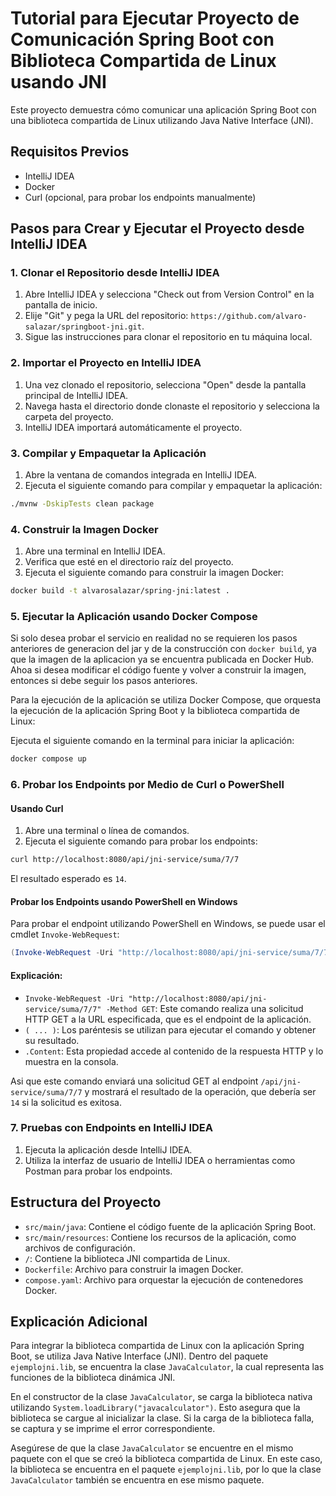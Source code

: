 # Tutorial para Ejecutar Proyecto de Comunicación Spring Boot con Biblioteca Compartida de Linux usando JNI

Este proyecto demuestra cómo comunicar una aplicación Spring Boot con una biblioteca compartida de Linux utilizando Java Native Interface (JNI).

## Requisitos Previos

- IntelliJ IDEA
- Docker
- Curl (opcional, para probar los endpoints manualmente)

## Pasos para Crear y Ejecutar el Proyecto desde IntelliJ IDEA

### 1. Clonar el Repositorio desde IntelliJ IDEA

1. Abre IntelliJ IDEA y selecciona "Check out from Version Control" en la pantalla de inicio.
2. Elije "Git" y pega la URL del repositorio: `https://github.com/alvaro-salazar/springboot-jni.git`.
3. Sigue las instrucciones para clonar el repositorio en tu máquina local.

### 2. Importar el Proyecto en IntelliJ IDEA

1. Una vez clonado el repositorio, selecciona "Open" desde la pantalla principal de IntelliJ IDEA.
2. Navega hasta el directorio donde clonaste el repositorio y selecciona la carpeta del proyecto.
3. IntelliJ IDEA importará automáticamente el proyecto.

### 3. Compilar y Empaquetar la Aplicación

1. Abre la ventana de comandos integrada en IntelliJ IDEA.
2. Ejecuta el siguiente comando para compilar y empaquetar la aplicación:

```bash
./mvnw -DskipTests clean package
```

### 4. Construir la Imagen Docker

1. Abre una terminal en IntelliJ IDEA.
2. Verifica que esté en el directorio raíz del proyecto.
3. Ejecuta el siguiente comando para construir la imagen Docker:

```bash
docker build -t alvarosalazar/spring-jni:latest .
```

### 5. Ejecutar la Aplicación usando Docker Compose

Si solo desea probar el servicio en realidad no se requieren los pasos anteriores de generacion del jar y de la construcción con `docker build`, ya que la imagen de la aplicacion ya se encuentra publicada en Docker Hub.
Ahoa si desea modificar el código fuente y volver a construir la imagen, entonces si debe seguir los pasos anteriores.

Para la ejecución de la aplicación se utiliza Docker Compose, que orquesta la ejecución de la aplicación Spring Boot y la biblioteca compartida de Linux:

Ejecuta el siguiente comando en la terminal para iniciar la aplicación:

```bash
docker compose up
```

### 6. Probar los Endpoints por Medio de Curl o PowerShell

#### Usando Curl

1. Abre una terminal o línea de comandos.
2. Ejecuta el siguiente comando para probar los endpoints:

```bash
curl http://localhost:8080/api/jni-service/suma/7/7
```

El resultado esperado es `14`.

#### Probar los Endpoints usando PowerShell en Windows

Para probar el endpoint utilizando PowerShell en Windows, se puede usar el cmdlet `Invoke-WebRequest`:

```powershell
(Invoke-WebRequest -Uri "http://localhost:8080/api/jni-service/suma/7/7" -Method GET).Content
```

#### Explicación:

- `Invoke-WebRequest -Uri "http://localhost:8080/api/jni-service/suma/7/7" -Method GET`: Este comando realiza una solicitud HTTP GET a la URL especificada, que es el endpoint de la aplicación.
- `( ... )`: Los paréntesis se utilizan para ejecutar el comando y obtener su resultado.
- `.Content`: Esta propiedad accede al contenido de la respuesta HTTP y lo muestra en la consola.

Asi que este comando enviará una solicitud GET al endpoint `/api/jni-service/suma/7/7` y mostrará el resultado de la operación, que debería ser `14` si la solicitud es exitosa.

### 7. Pruebas con Endpoints en IntelliJ IDEA

1. Ejecuta la aplicación desde IntelliJ IDEA.
2. Utiliza la interfaz de usuario de IntelliJ IDEA o herramientas como Postman para probar los endpoints.

## Estructura del Proyecto

- `src/main/java`: Contiene el código fuente de la aplicación Spring Boot.
- `src/main/resources`: Contiene los recursos de la aplicación, como archivos de configuración.
- `/`: Contiene la biblioteca JNI compartida de Linux.
- `Dockerfile`: Archivo para construir la imagen Docker.
- `compose.yaml`: Archivo para orquestar la ejecución de contenedores Docker.

## Explicación Adicional

Para integrar la biblioteca compartida de Linux con la aplicación Spring Boot, se utiliza Java Native Interface (JNI). Dentro del paquete `ejemplojni.lib`, se encuentra la clase `JavaCalculator`, la cual representa las funciones de la biblioteca dinámica JNI.

En el constructor de la clase `JavaCalculator`, se carga la biblioteca nativa utilizando `System.loadLibrary("javacalculator")`. Esto asegura que la biblioteca se cargue al inicializar la clase. Si la carga de la biblioteca falla, se captura y se imprime el error correspondiente.

Asegúrese de que la clase `JavaCalculator` se encuentre en el mismo paquete con el que se creó la biblioteca compartida de Linux. En este caso, la biblioteca se encuentra en el paquete `ejemplojni.lib`, por lo que la clase `JavaCalculator` también se encuentra en ese mismo paquete.